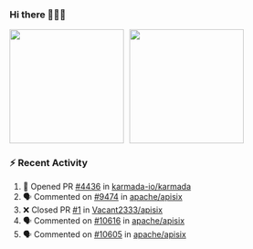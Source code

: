 ### Hi there 👋👋👋

<div style="display: flex; gap: 10px;">
  <img height="200px" src="https://github-readme-stats.vercel.app/api?username=Vacant2333&show_icons=true&theme=flag-india&count_private=true&hide_rank=true&include_all_commits=true">
  <img height="200px" src="https://github-readme-stats.vercel.app/api/top-langs/?username=Vacant2333&layout=donut">
</div>

### :zap: Recent Activity

<!--START_SECTION:activity-->
1. 💪 Opened PR [#4436](https://github.com/karmada-io/karmada/pull/4436) in [karmada-io/karmada](https://github.com/karmada-io/karmada)
2. 🗣 Commented on [#9474](https://github.com/apache/apisix/issues/9474#issuecomment-1851544590) in [apache/apisix](https://github.com/apache/apisix)
3. ❌ Closed PR [#1](https://github.com/Vacant2333/apisix/pull/1) in [Vacant2333/apisix](https://github.com/Vacant2333/apisix)
4. 🗣 Commented on [#10616](https://github.com/apache/apisix/pull/10616#issuecomment-1851363775) in [apache/apisix](https://github.com/apache/apisix)
5. 🗣 Commented on [#10605](https://github.com/apache/apisix/issues/10605#issuecomment-1851158541) in [apache/apisix](https://github.com/apache/apisix)
<!--END_SECTION:activity-->
